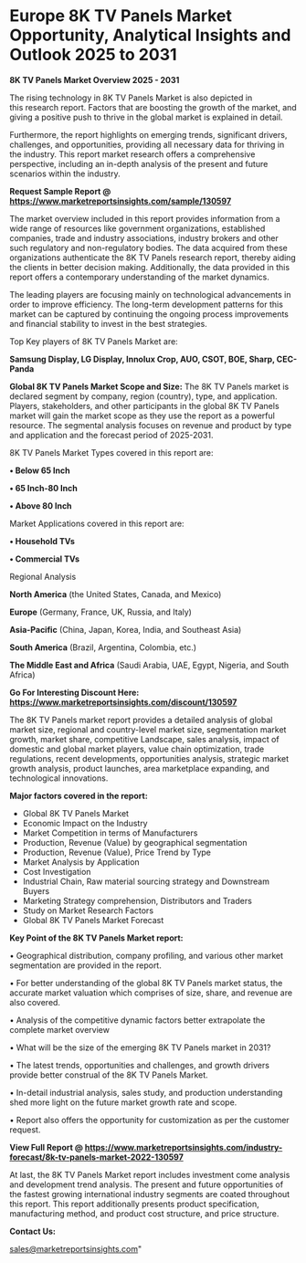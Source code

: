 # Europe 8K TV Panels Market Opportunity, Analytical Insights and Outlook 2025 to 2031

<Strong> 8K TV Panels Market Overview 2025 - 2031</strong>

The rising technology in 8K TV Panels Market is also depicted in this research report. Factors that are boosting the growth of the market, and giving a positive push to thrive in the global market is explained in detail.

Furthermore, the report highlights on emerging trends, significant drivers, challenges, and opportunities, providing all necessary data for thriving in the industry. This report market research offers a comprehensive perspective, including an in-depth analysis of the present and future scenarios within the industry.

<strong>Request Sample Report @ <a href=https://www.marketreportsinsights.com/sample/130597>https://www.marketreportsinsights.com/sample/130597</a></strong>

The market overview included in this report provides information from a wide range of resources like government organizations, established companies, trade and industry associations, industry brokers and other such regulatory and non-regulatory bodies. The data acquired from these organizations authenticate the 8K TV Panels research report, thereby aiding the clients in better decision making. Additionally, the data provided in this report offers a contemporary understanding of the market dynamics.

The leading players are focusing mainly on technological advancements in order to improve efficiency. The long-term development patterns for this market can be captured by continuing the ongoing process improvements and financial stability to invest in the best strategies.

Top Key players of 8K TV Panels Market are:

<strong>Samsung Display, LG Display, Innolux Crop, AUO, CSOT, BOE, Sharp, CEC-Panda</strong>

<strong><b>Global 8K TV Panels Market Scope and Size:</b></strong>
The 8K TV Panels market is declared segment by company, region (country), type, and application. Players, stakeholders, and other participants in the global 8K TV Panels market will gain the market scope as they use the report as a powerful resource. The segmental analysis focuses on revenue and product by type and application and the forecast period of 2025-2031.

8K TV Panels Market Types covered in this report are:

<strong>• Below 65 Inch

• 65 Inch-80 Inch

• Above 80 Inch</strong>

Market Applications covered in this report are:

<strong>• Household TVs

• Commercial TVs</strong> 

Regional Analysis

<strong>North America</strong> (the United States, Canada, and Mexico)

<strong>Europe</strong> (Germany, France, UK, Russia, and Italy)

<strong>Asia-Pacific</strong> (China, Japan, Korea, India, and Southeast Asia)

<strong>South America</strong> (Brazil, Argentina, Colombia, etc.)

<strong>The Middle East and Africa</strong> (Saudi Arabia, UAE, Egypt, Nigeria, and South Africa)

<strong>Go For Interesting Discount Here: <a href=https://www.marketreportsinsights.com/discount/130597>https://www.marketreportsinsights.com/discount/130597</a></strong>

The 8K TV Panels market report provides a detailed analysis of global market size, regional and country-level market size, segmentation market growth, market share, competitive Landscape, sales analysis, impact of domestic and global market players, value chain optimization, trade regulations, recent developments, opportunities analysis, strategic market growth analysis, product launches, area marketplace expanding, and technological innovations.

<strong><b>Major factors covered in the report:</b></strong>
<ul>
  <li>Global 8K TV Panels Market </li>
  <li>Economic Impact on the Industry</li>
  <li>Market Competition in terms of Manufacturers</li>
  <li>Production, Revenue (Value) by geographical segmentation</li>
  <li>Production, Revenue (Value), Price Trend by Type</li>
  <li>Market Analysis by Application</li>
  <li>Cost Investigation</li>
  <li>Industrial Chain, Raw material sourcing strategy and Downstream Buyers</li>
  <li>Marketing Strategy comprehension, Distributors and Traders</li>
  <li>Study on Market Research Factors</li>
  <li>Global 8K TV Panels Market Forecast</li>
</ul>

<strong><b>Key Point of the 8K TV Panels Market report:</b></strong>

• Geographical distribution, company profiling, and various other market segmentation are provided in the report.

• For better understanding of the global 8K TV Panels market status, the accurate market valuation which comprises of size, share, and revenue are also covered.

• Analysis of the competitive dynamic factors better extrapolate the complete market overview

• What will be the size of the emerging 8K TV Panels market in 2031?

• The latest trends, opportunities and challenges, and growth drivers provide better construal of the 8K TV Panels Market.

• In-detail industrial analysis, sales study, and production understanding shed more light on the future market growth rate and scope.

• Report also offers the opportunity for customization as per the customer request.

<strong><b>View Full Report @ <a href=https://www.marketreportsinsights.com/industry-forecast/8k-tv-panels-market-2022-130597>https://www.marketreportsinsights.com/industry-forecast/8k-tv-panels-market-2022-130597</a></b></strong>


At last, the 8K TV Panels Market report includes investment come analysis and development trend analysis. The present and future opportunities of the fastest growing international industry segments are coated throughout this report. This report additionally presents product specification, manufacturing method, and product cost structure, and price structure.

<strong>Contact Us:</strong>

sales@marketreportsinsights.com"
